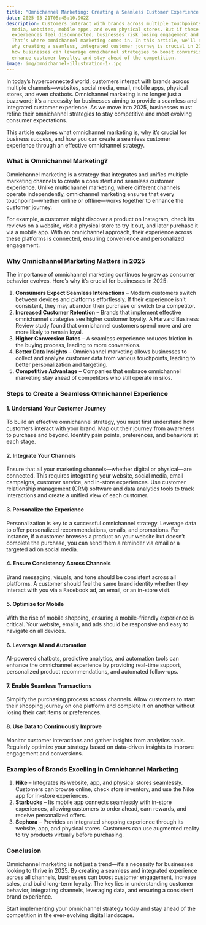 ```yaml
---
title: "Omnichannel Marketing: Creating a Seamless Customer Experience in 2025"
date: 2025-03-21T05:45:10.902Z
description: Customers interact with brands across multiple touchpoints—social
  media, websites, mobile apps, and even physical stores. But if these
  experiences feel disconnected, businesses risk losing engagement and sales.
  That’s where omnichannel marketing comes in. In this article, we’ll explore
  why creating a seamless, integrated customer journey is crucial in 2025 and
  how businesses can leverage omnichannel strategies to boost conversions,
  enhance customer loyalty, and stay ahead of the competition.
image: img/omnichannel-illustration-1-.jpg
---
```

In today’s hyperconnected world, customers interact with brands across multiple channels—websites, social media, email, mobile apps, physical stores, and even chatbots. Omnichannel marketing is no longer just a buzzword; it’s a necessity for businesses aiming to provide a seamless and integrated customer experience. As we move into 2025, businesses must refine their omnichannel strategies to stay competitive and meet evolving consumer expectations.

This article explores what omnichannel marketing is, why it’s crucial for business success, and how you can create a seamless customer experience through an effective omnichannel strategy.

### What is Omnichannel Marketing?

Omnichannel marketing is a strategy that integrates and unifies multiple marketing channels to create a consistent and seamless customer experience. Unlike multichannel marketing, where different channels operate independently, omnichannel marketing ensures that every touchpoint—whether online or offline—works together to enhance the customer journey.

For example, a customer might discover a product on Instagram, check its reviews on a website, visit a physical store to try it out, and later purchase it via a mobile app. With an omnichannel approach, their experience across these platforms is connected, ensuring convenience and personalized engagement.

### Why Omnichannel Marketing Matters in 2025

The importance of omnichannel marketing continues to grow as consumer behavior evolves. Here’s why it’s crucial for businesses in 2025:

1. **Consumers Expect Seamless Interactions** – Modern customers switch between devices and platforms effortlessly. If their experience isn’t consistent, they may abandon their purchase or switch to a competitor.
2. **Increased Customer Retention** – Brands that implement effective omnichannel strategies see higher customer loyalty. A Harvard Business Review study found that omnichannel customers spend more and are more likely to remain loyal.
3. **Higher Conversion Rates** – A seamless experience reduces friction in the buying process, leading to more conversions.
4. **Better Data Insights** – Omnichannel marketing allows businesses to collect and analyze customer data from various touchpoints, leading to better personalization and targeting.
5. **Competitive Advantage** – Companies that embrace omnichannel marketing stay ahead of competitors who still operate in silos.

### Steps to Create a Seamless Omnichannel Experience

#### 1. **Understand Your Customer Journey**

To build an effective omnichannel strategy, you must first understand how customers interact with your brand. Map out their journey from awareness to purchase and beyond. Identify pain points, preferences, and behaviors at each stage.

#### 2. **Integrate Your Channels**

Ensure that all your marketing channels—whether digital or physical—are connected. This requires integrating your website, social media, email campaigns, customer service, and in-store experiences. Use customer relationship management (CRM) software and data analytics tools to track interactions and create a unified view of each customer.

#### 3. **Personalize the Experience**

Personalization is key to a successful omnichannel strategy. Leverage data to offer personalized recommendations, emails, and promotions. For instance, if a customer browses a product on your website but doesn’t complete the purchase, you can send them a reminder via email or a targeted ad on social media.

#### 4. **Ensure Consistency Across Channels**

Brand messaging, visuals, and tone should be consistent across all platforms. A customer should feel the same brand identity whether they interact with you via a Facebook ad, an email, or an in-store visit.

#### 5. **Optimize for Mobile**

With the rise of mobile shopping, ensuring a mobile-friendly experience is critical. Your website, emails, and ads should be responsive and easy to navigate on all devices.

#### 6. **Leverage AI and Automation**

AI-powered chatbots, predictive analytics, and automation tools can enhance the omnichannel experience by providing real-time support, personalized product recommendations, and automated follow-ups.

#### 7. **Enable Seamless Transactions**

Simplify the purchasing process across channels. Allow customers to start their shopping journey on one platform and complete it on another without losing their cart items or preferences.

#### 8. **Use Data to Continuously Improve**

Monitor customer interactions and gather insights from analytics tools. Regularly optimize your strategy based on data-driven insights to improve engagement and conversions.

### Examples of Brands Excelling in Omnichannel Marketing

1. **Nike** – Integrates its website, app, and physical stores seamlessly. Customers can browse online, check store inventory, and use the Nike app for in-store experiences.
2. **Starbucks** – Its mobile app connects seamlessly with in-store experiences, allowing customers to order ahead, earn rewards, and receive personalized offers.
3. **Sephora** – Provides an integrated shopping experience through its website, app, and physical stores. Customers can use augmented reality to try products virtually before purchasing.

### Conclusion

Omnichannel marketing is not just a trend—it’s a necessity for businesses looking to thrive in 2025. By creating a seamless and integrated experience across all channels, businesses can boost customer engagement, increase sales, and build long-term loyalty. The key lies in understanding customer behavior, integrating channels, leveraging data, and ensuring a consistent brand experience.

Start implementing your omnichannel strategy today and stay ahead of the competition in the ever-evolving digital landscape.